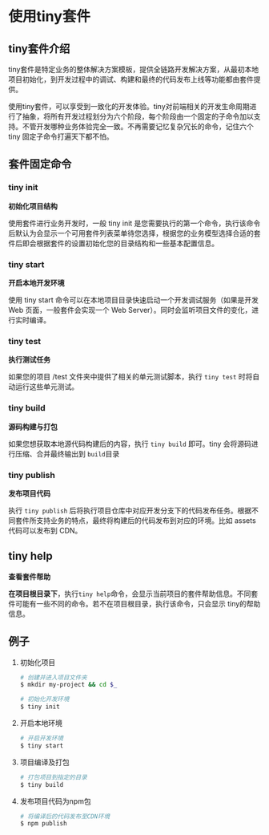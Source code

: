 # 使用tiny套件

## tiny套件介绍

tiny套件是特定业务的整体解决方案模板，提供全链路开发解决方案，从最初本地项目初始化，到开发过程中的调试、构建和最终的代码发布上线等功能都由套件提供。

使用tiny套件，可以享受到一致化的开发体验。tiny对前端相关的开发生命周期进行了抽象，将所有开发过程划分为六个阶段，每个阶段由一个固定的子命令加以支持。不管开发哪种业务体验完全一致。不再需要记忆复杂冗长的命令，记住六个 tiny 固定子命令打遍天下都不怕。

## 套件固定命令

### tiny init

**初始化项目结构**

使用套件进行业务开发时，一般 tiny init 是您需要执行的第一个命令，执行该命令后默认为会显示一个可用套件列表菜单待您选择，根据您的业务模型选择合适的套件后即会根据套件的设置初始化您的目录结构和一些基本配置信息。

### tiny start

**开启本地开发环境**

使用 tiny start 命令可以在本地项目目录快速启动一个开发调试服务（如果是开发 Web 页面，一般套件会实现一个 Web Server）。同时会监听项目文件的变化，进行实时编译。

### tiny test

**执行测试任务**

如果您的项目 /test 文件夹中提供了相关的单元测试脚本，执行 `tiny test` 时将自动运行这些单元测试。

### tiny build

**源码构建与打包**

如果您想获取本地源代码构建后的内容，执行 `tiny build` 即可。tiny 会将源码进行压缩、合并最终输出到 `build`目录

### tiny publish

**发布项目代码**

执行 `tiny publish` 后将执行项目仓库中对应开发分支下的代码发布任务。根据不同套件所支持业务的特点，最终将构建后的代码发布到对应的环境。比如 assets 代码可以发布到 CDN。

## tiny help

**查看套件帮助**

**在项目根目录下**，执行`tiny help`命令，会显示当前项目的套件帮助信息。不同套件可能有一些不同的命令。若不在项目根目录，执行该命令，只会显示 tiny的帮助信息。


## 例子

1. 初始化项目

	```bash
	# 创建并进入项目文件夹
	$ mkdir my-project && cd $_
	
	# 初始化开发环境
	$ tiny init
	```
	
0. 开启本地环境

	```bash
	# 开启开发环境
	$ tiny start
	```
	
	
0. 项目编译及打包

	```bash
	# 打包项目到指定的目录
	$ tiny build
	```	
0. 发布项目代码为npm包

	```bash
	# 将编译后的代码发布至CDN环境
	$ npm publish
	```




